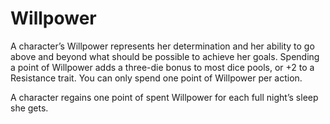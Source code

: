 # Willpower

A character’s Willpower represents her determination and
her ability to go above and beyond what should be possible
to achieve her goals. Spending a point of Willpower adds
a three-die bonus to most dice pools, or +2 to a Resistance
trait. You can only spend one point of Willpower per action.

A character regains one point of spent Willpower for each
full night’s sleep she gets.